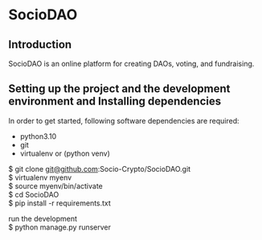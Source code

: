 # SocioDAO

## Introduction
SocioDAO is an online platform for creating DAOs, voting, and fundraising.

 

## Setting up the project and the development environment and Installing dependencies

In order to get started, following software dependencies are required:

* python3.10
* git
* virtualenv or (python venv)


$ git clone git@github.com:Socio-Crypto/SocioDAO.git <br />
$ virtualenv myenv <br />
$ source myenv/bin/activate <br />
$ cd SocioDAO <br />
$ pip install -r requirements.txt <br />

run the development <br />
$ python manage.py runserver <br />




